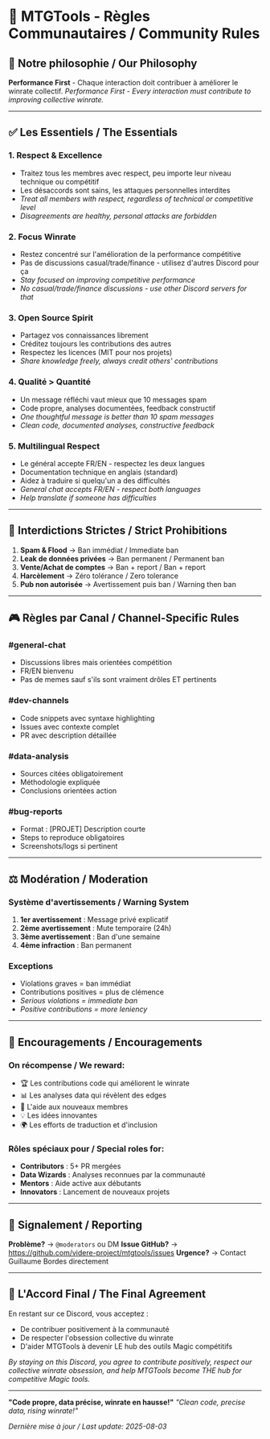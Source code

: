 # 📜 MTGTools - Règles Communautaires / Community Rules

## 🎯 Notre philosophie / Our Philosophy
**Performance First** - Chaque interaction doit contribuer à améliorer le winrate collectif.
*Performance First - Every interaction must contribute to improving collective winrate.*

---

## ✅ Les Essentiels / The Essentials

### 1. **Respect & Excellence**
- Traitez tous les membres avec respect, peu importe leur niveau technique ou compétitif
- Les désaccords sont sains, les attaques personnelles interdites
- *Treat all members with respect, regardless of technical or competitive level*
- *Disagreements are healthy, personal attacks are forbidden*

### 2. **Focus Winrate**
- Restez concentré sur l'amélioration de la performance compétitive
- Pas de discussions casual/trade/finance - utilisez d'autres Discord pour ça
- *Stay focused on improving competitive performance*
- *No casual/trade/finance discussions - use other Discord servers for that*

### 3. **Open Source Spirit**
- Partagez vos connaissances librement
- Créditez toujours les contributions des autres
- Respectez les licences (MIT pour nos projets)
- *Share knowledge freely, always credit others' contributions*

### 4. **Qualité > Quantité**
- Un message réfléchi vaut mieux que 10 messages spam
- Code propre, analyses documentées, feedback constructif
- *One thoughtful message is better than 10 spam messages*
- *Clean code, documented analyses, constructive feedback*

### 5. **Multilingual Respect**
- Le général accepte FR/EN - respectez les deux langues
- Documentation technique en anglais (standard)
- Aidez à traduire si quelqu'un a des difficultés
- *General chat accepts FR/EN - respect both languages*
- *Help translate if someone has difficulties*

---

## 🚫 Interdictions Strictes / Strict Prohibitions

1. **Spam & Flood** → Ban immédiat / Immediate ban
2. **Leak de données privées** → Ban permanent / Permanent ban  
3. **Vente/Achat de comptes** → Ban + report / Ban + report
4. **Harcèlement** → Zéro tolérance / Zero tolerance
5. **Pub non autorisée** → Avertissement puis ban / Warning then ban

---

## 🎮 Règles par Canal / Channel-Specific Rules

### **#general-chat**
- Discussions libres mais orientées compétition
- FR/EN bienvenu
- Pas de memes sauf s'ils sont vraiment drôles ET pertinents

### **#dev-channels**
- Code snippets avec syntaxe highlighting
- Issues avec contexte complet
- PR avec description détaillée

### **#data-analysis**
- Sources citées obligatoirement
- Méthodologie expliquée
- Conclusions orientées action

### **#bug-reports**
- Format : [PROJET] Description courte
- Steps to reproduce obligatoires
- Screenshots/logs si pertinent

---

## ⚖️ Modération / Moderation

### **Système d'avertissements / Warning System**
1. **1er avertissement** : Message privé explicatif
2. **2ème avertissement** : Mute temporaire (24h)
3. **3ème avertissement** : Ban d'une semaine
4. **4ème infraction** : Ban permanent

### **Exceptions**
- Violations graves = ban immédiat
- Contributions positives = plus de clémence
- *Serious violations = immediate ban*
- *Positive contributions = more leniency*

---

## 💎 Encouragements / Encouragements

### **On récompense / We reward:**
- 🏆 Les contributions code qui améliorent le winrate
- 📊 Les analyses data qui révèlent des edges
- 🤝 L'aide aux nouveaux membres
- 💡 Les idées innovantes
- 🌍 Les efforts de traduction et d'inclusion

### **Rôles spéciaux pour / Special roles for:**
- **Contributors** : 5+ PR mergées
- **Data Wizards** : Analyses reconnues par la communauté
- **Mentors** : Aide active aux débutants
- **Innovators** : Lancement de nouveaux projets

---

## 📢 Signalement / Reporting

**Problème?** → `@moderators` ou DM
**Issue GitHub?** → https://github.com/videre-project/mtgtools/issues
**Urgence?** → Contact Guillaume Bordes directement

---

## 🤝 L'Accord Final / The Final Agreement

En restant sur ce Discord, vous acceptez :
- De contribuer positivement à la communauté
- De respecter l'obsession collective du winrate
- D'aider MTGTools à devenir LE hub des outils Magic compétitifs

*By staying on this Discord, you agree to contribute positively, respect our collective winrate obsession, and help MTGTools become THE hub for competitive Magic tools.*

---

**"Code propre, data précise, winrate en hausse!"**
*"Clean code, precise data, rising winrate!"*

*Dernière mise à jour / Last update: 2025-08-03*